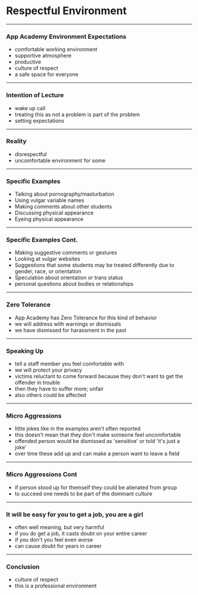 # Respectful Environment

---

### App Academy Environment Expectations
+ comfortable working environment
+ supportive atmosphere
+ productive
+ culture of respect
+ a safe space for everyone

---

### Intention of Lecture
+ wake up call
+ treating this as not a problem is part of the problem
+ setting expectations

---

### Reality
+ disrespectful
+ uncomfortable environment for some

---

### Specific Examples
+ Talking about pornography/masturbation
+ Using vulgar variable names
+ Making comments about other students
+ Discussing physical appearance
+ Eyeing physical appearance

---

### Specific Examples Cont.
+ Making suggestive comments or gestures
+ Looking at vulgar websites
+ Suggestions that some students may be treated differently due to gender, race, or orientation
+ Speculation about orientation or trans status
+ personal questions about bodies or relationships

---

### Zero Tolerance
+ App Academy has Zero Tolerance for this kind of behavior
+ we will address with warnings or dismissals
+ we have dismissed for harassment in the past

---

### Speaking Up
+ tell a staff member you feel comfortable with
+ we will protect your privacy
+ victims reluctant to come forward because they don't want to get the offender in trouble
+ then they have to suffer more; unfair
+ also others could be affected

---

### Micro Aggressions
+ little jokes like in the examples aren't often reported
+ this doesn't mean that they don't make someone feel uncomfortable
+ offended person would be dismissed as 'sensitive' or told 'it's just a joke'
+ over time these add up and can make a person want to leave a field

---

### Micro Aggressions Cont
+ if person stood up for themself they could be alienated from group
+ to succeed one needs to be part of the dominant culture

---

### It will be easy for you to get a job, you are a girl

+ often well meaning, but very harmful
+ if you do get a job, it casts doubt on your entire career
+ if you don't you feel even worse
+ can cause doubt for years in career

---

### Conclusion
+ culture of respect
+ this is a professional environment
